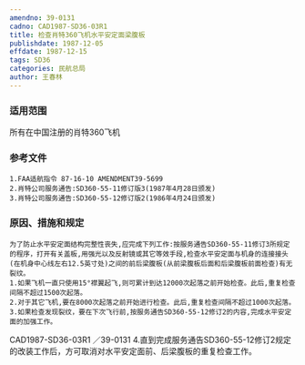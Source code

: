 ```yaml
---
amendno: 39-0131
cadno: CAD1987-SD36-03R1
title: 检查肖特360飞机水平安定面梁腹板
publishdate: 1987-12-05
effdate: 1987-12-15
tags: SD36
categories: 民航总局
author: 王春林
---
```


### 适用范围 
所有在中国注册的肖特360飞机

<!--more-->
### 参考文件
    1.FAA适航指令 87-16-10 AMENDMENT39-5699 
    2.肖特公司服务通告:SD360-55-11修订版3(1987年4月28日颁发) 
    3.肖特公司服务通告:SD360-55-12修订版2(1986年4月24日颁发) 

### 原因、措施和规定 
    为了防止水平安定面结构完整性丧失,应完成下列工作:按服务通告SD360-55-11修订3所规定的程序，打开有关盖板,用强光以及反射镜或其它等效手段,检查水平安定面与机身的连接接头(在机身中心线左右12.5英寸处)之间的前后梁腹板(从前梁腹板后面和后梁腹板前面检查)有无裂纹。 
    1.如果飞机一直只使用15°襟翼起飞,则可累计到达12000次起落之前开始检查。此后,重复检查间隔不超过1500次起落。 
    2.对于其它飞机,要在8000次起落之前开始进行检查。此后,重复检查间隔不超过1000次起落。 
    3.如果检查发现裂纹，要在下次飞行前,按服务通告SD360-55-12修订2的内容,完成水平安定面的加强工作。 

 CAD1987-SD36-03R1 ／39-0131 
    4.直到完成服务通告SD360-55-12修订2规定的改装工作后，方可取消对水平安定面前、后梁腹板的重复检查工作。 
